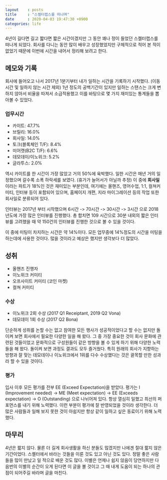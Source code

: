 ```yaml
---
layout    : posts
title     : "스켈터랩스를 떠나며"
date      : 2020-04-03 19:47:30 +0900
categories: life
---
```


4년이 길다면 길고 짧다면 짧은 시간이겠지만 그 동안 꽤나 정이 들었던 스켈터랩스를 떠나게 되었다. 회사를 다니는 동안 많이 배우고 성장했었지만 구체적으로 적어 본 적이 없었기 때문에 이번에 시간을 내어서 정리해 보려고 한다.

## 메모와 기록

회사에 들어오고 나서 2017년 1분기부터 내가 일하는 시간을 기록하기 시작했다. (이동시간 및 일하지 않는 시간 제외) 1년 정도의 공백기간이 있지만 일하는 스탠스는 크게 변하지 않아서 비율을 따져서 소급적용했고 이를 바탕으로 몇 가지 재미있는 통계들을 뽑아볼 수 있었다.

### 업무시간

* 카이트: 47.7%
* 브릴리: 16.0%
* 회사일: 14.0%
* 토크(블록체인 T/F): 8.4%
* 미어캣(B2C T/F): 6.6%
* 데모데이/이노위크: 5.2%
* 글라투스: 2.0%

역시 카이트를 한 시간이 가장 많았고 거의 50%에 육박했다. 일한 시간은 매년 거의 일정했으며 갈수록 소폭 하락세를 보였다. (휴가가 늘어서가 아닐까 추정) 이 중에 **회사일** 이라는 파트가 18%인 것은 재미있는 부분인데, 여기에는 올핸즈, 영어수업, 1:1, 컬쳐커미티, 인터뷰 등이 포함되어 있으며, 홈페이지 개편, 지라 마이그레이션 등의 작업 또한 회사일로 분류되어 있다.

인터뷰는 2017년 부터 시작했으며 6시간 -> 70시간 -> 30시간 -> 3시간 으로 2018년도에 가장 많은 인터뷰를 진행했다. 총 합치면 109 시간으로 30분 내외의 짧은 인터뷰를 고려했을 때 약 150건의 인터뷰를 진행한 것으로 볼 수 있을 것이다.

이 중에 미팅이 차지하는 시간은 약 14%이다. 모든 업무중에 14%정도의 시간을 미팅을 하는데에 사용한 것이다. 많을 것이라고 예상은 했지만 생각보다 더 많았다.

## 성취

* 올핸즈 진행자
* 이노위크 커미티
* 오프사이트 커미티 (코인 마켓)
* 컬쳐 커미티

### 수상

* 이노위크 2회 수상 (2017 Q1 Receiptant, 2019 Q2 Vona)
* 데모데이 1회 수상 (2017 Q2 Bona)

단순하게 성취를 논할 수는 없고 참여한 모든 행사가 성공적이었다고 할 수는 없지만 돌이켜 보면 회사에서 필요한 다양한 일을 해 왔다. 그 중 가장 중요한 것이 회사 문화에 관련된 것들이었고 문화적으로 구성원들이 같은 방향을 볼 수 있게 하기 위해 다양한 노력들을 해 왔다. 돌이켜 보면 과정도 결과도 모두 즐거웠다. 특히 원래의 회사가 지향하는 방향과 잘 맞는 데모데이나 이노위크에서 1위를 다수 수상했다는 것은 괄목할 만한 성과라 할 수 있을 것이다.

### 평가

입사 이후 모든 평가를 전부 EE (Exceed Expectation)을 받았다. 평가는 I (Improvement needed) -> ME (Meet expectation) -> EE (Exceeds expectation) -> O (Outstanding) 으로 나뉘어져 있다. 항상 열심히 일했고 최선의 퍼포먼스를 내기 위해 노력했다. 이런 부분이 평가에 잘 반영되었을 것이라 생각한다. 더 많은 사람들과 일해 보지 못한 것이 아쉽지만 항상 같이 일하고 싶은 동료이기 위해 노력했다.

## 마무리

4년은 짧지 않다. 물론 더 길게 회사생활을 하신 분들도 많겠지만 나에겐 절대 짧지 않은 기간이었다. 스켈터에서 바라는 것들을 이룬 것도 있고 아닌 것도 있다. 정말 좋은 사람들을 많이 만났고 일 적으로 배운 것도 많다. 이별은 언제나 쉽지 않음이 당연하지만 다음번의 이별의 순간이 오게 된다면 이 글을 볼 것이고 그 때 내게 도움이 되는 하나의 관점이 되어주길 바라며 글을 마친다.

